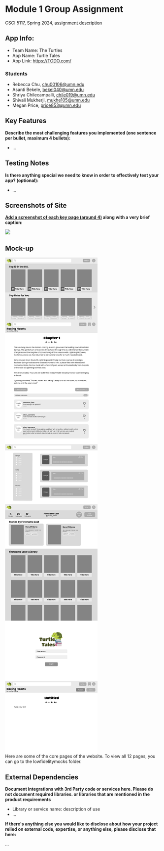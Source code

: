 # Module 1 Group Assignment

CSCI 5117, Spring 2024, [assignment description](https://canvas.umn.edu/courses/413159/pages/project-1)

## App Info:

* Team Name: The Turtles
* App Name: Turtle Tales
* App Link: <https://TODO.com/>

### Students

* Rebecca Chu, chu00106@umn.edu
* Asanti Bekele, bekel040@umn.edu
* Shriya Chilecampalli, chile019@umn.edu
* Shivali Mukherji, mukhe105@umn.edu
* Megan Price, price853@umn.edu


## Key Features

**Describe the most challenging features you implemented
(one sentence per bullet, maximum 4 bullets):**

* ...

## Testing Notes

**Is there anything special we need to know in order to effectively test your app? (optional):**

* ...

## Screenshots of Site

**[Add a screenshot of each key page (around 4)](https://stackoverflow.com/questions/10189356/how-to-add-screenshot-to-readmes-in-github-repository)
along with a very brief caption:**

![](https://media.giphy.com/media/o0vwzuFwCGAFO/giphy.gif)


## Mock-up 

<div style="display:flex; flex-wrap:wrap;">
    <img src="/lowfidelitymocks/Home.png" alt="Home Page" width="300">
    <img src="/lowfidelitymocks/Reading.png" alt="Reading Page" width="300">
    <img src="/lowfidelitymocks/Search.png" alt="Search Page" width="300">
    <img src="/lowfidelitymocks/UserProfile.png" alt="User Profile Page" width="300">
    <img src="/lowfidelitymocks/LogIn.png" alt="Log In Page" width="300">
    <img src="/lowfidelitymocks/CreateChapter.png" alt="Create Chapter Page" width="300">
</div>
Here are some of the core pages of the website. To view all 12 pages, you can go to the lowfidelitymocks folder. 


## External Dependencies

**Document integrations with 3rd Party code or services here.
Please do not document required libraries. or libraries that are mentioned in the product requirements**

* Library or service name: description of use
* ...

**If there's anything else you would like to disclose about how your project
relied on external code, expertise, or anything else, please disclose that
here:**

...
